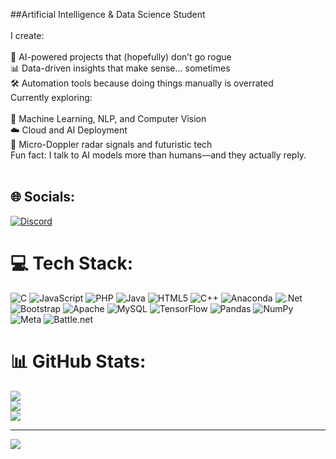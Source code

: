 ##Artificial Intelligence & Data Science Student<br><br>I create:<br><br>🚀 AI-powered projects that (hopefully) don’t go rogue<br>📊 Data-driven insights that make sense... sometimes<br>🛠️ Automation tools because doing things manually is overrated<br>Currently exploring:<br><br>🧠 Machine Learning, NLP, and Computer Vision<br>☁️ Cloud and AI Deployment<br>📡 Micro-Doppler radar signals and futuristic tech<br>Fun fact: I talk to AI models more than humans—and they actually reply.<br><br>


## 🌐 Socials:
[![Discord](https://img.shields.io/badge/Discord-%237289DA.svg?logo=discord&logoColor=white)](https://discord.gg/D.hruvv) 

# 💻 Tech Stack:
![C](https://img.shields.io/badge/c-%2300599C.svg?style=flat&logo=c&logoColor=white) ![JavaScript](https://img.shields.io/badge/javascript-%23323330.svg?style=flat&logo=javascript&logoColor=%23F7DF1E) ![PHP](https://img.shields.io/badge/php-%23777BB4.svg?style=flat&logo=php&logoColor=white) ![Java](https://img.shields.io/badge/java-%23ED8B00.svg?style=flat&logo=openjdk&logoColor=white) ![HTML5](https://img.shields.io/badge/html5-%23E34F26.svg?style=flat&logo=html5&logoColor=white) ![C++](https://img.shields.io/badge/c++-%2300599C.svg?style=flat&logo=c%2B%2B&logoColor=white) ![Anaconda](https://img.shields.io/badge/Anaconda-%2344A833.svg?style=flat&logo=anaconda&logoColor=white) ![.Net](https://img.shields.io/badge/.NET-5C2D91?style=flat&logo=.net&logoColor=white) ![Bootstrap](https://img.shields.io/badge/bootstrap-%238511FA.svg?style=flat&logo=bootstrap&logoColor=white) ![Apache](https://img.shields.io/badge/apache-%23D42029.svg?style=flat&logo=apache&logoColor=white) ![MySQL](https://img.shields.io/badge/mysql-4479A1.svg?style=flat&logo=mysql&logoColor=white) ![TensorFlow](https://img.shields.io/badge/TensorFlow-%23FF6F00.svg?style=flat&logo=TensorFlow&logoColor=white) ![Pandas](https://img.shields.io/badge/pandas-%23150458.svg?style=flat&logo=pandas&logoColor=white) ![NumPy](https://img.shields.io/badge/numpy-%23013243.svg?style=flat&logo=numpy&logoColor=white) ![Meta](https://img.shields.io/badge/Meta-%230467DF.svg?style=flat&logo=Meta&logoColor=white) ![Battle.net](https://img.shields.io/badge/battle.net-%2300AEFF.svg?style=flat&logo=battle.net&logoColor=white)
# 📊 GitHub Stats:
![](https://github-readme-stats.vercel.app/api?username=DamnDhruv&theme=radical&hide_border=false&include_all_commits=false&count_private=false)<br/>
![](https://nirzak-streak-stats.vercel.app/?user=DamnDhruv&theme=radical&hide_border=false)<br/>
![](https://github-readme-stats.vercel.app/api/top-langs/?username=DamnDhruv&theme=radical&hide_border=false&include_all_commits=false&count_private=false&layout=compact)

---
[![](https://visitcount.itsvg.in/api?id=DamnDhruv&icon=0&color=0)](https://visitcount.itsvg.in)

<!-- Proudly created with GPRM ( https://gprm.itsvg.in ) -->
